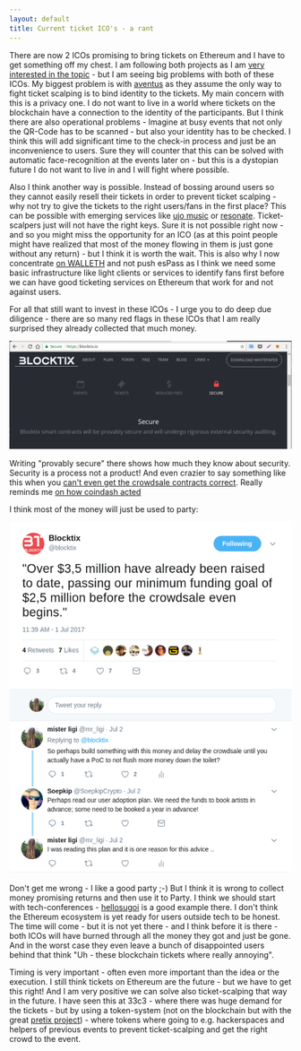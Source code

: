 ```yaml
---
layout: default
title: Current ticket ICO's - a rant
---
```


There are now 2 ICOs promising to bring tickets on Ethereum and I have to get something off my chest.
I am following both projects as I am [very interested in the topic](http://espass.it/2017/01/26/espass-talk-at-berlin-ethereum-meetup.html) - but I am seeing big problems with both of these ICOs. My biggest problem is with [aventus](https://aventus.io) as they assume the only way to fight ticket scalping is to bind identity to the tickets. My main concern with this is a privacy one. I do not want to live in a world where tickets on the blockchain have a connection to the identity of the participants. But I think there are also operational problems - Imagine at busy events that not only the QR-Code has to be scanned - but also your identity has to be checked. I think this will add significant time to the check-in process and just be an inconvenience to users. Sure they will counter that this can be solved with automatic face-recognition at the events later on - but this is a dystopian future I do not want to live in and I will fight where possible.

Also I think another way is possible. Instead of bossing around users so they cannot easily resell their tickets in order to prevent ticket scalping - why not try to give the tickets to the right users/fans in the first place? This can be possible with emerging services like [ujo music](https://ujomusic.com/) or [resonate](https://resonate.is). Ticket-scalpers just will not have the right keys. Sure it is not possible right now - and so you might miss the opportunity for an ICO (as at this point people might have realized that most of the money flowing in them is just gone without any return) - but I think it is worth the wait. This is also why I now concentrate [on WALLETH](http://walleth.org) and not push esPass as I think we need some basic infrastructure like light clients or services to identify fans first before we can have good ticketing services on Ethereum that work for and not against users.

For all that still want to invest in these ICOs - I urge you to do deep due diligence - there are so many red flags in these ICOs that I am really surprised they already collected that much money.

<img src="/assets/img/4blog/blocktix_provably_secure.png"/>

Writing "provably secure" there shows how much they know about security. Security is a process not a product! And even crazier to say something like this when you [can't even get the crowdsale contracts correct](https://blog.blocktix.io/the-contract-issue-fix-9-7-2017-e231033287d4). Really reminds me [on how coindash acted](https://www.reddit.com/r/ethereum/comments/6nsy6x/coindash_website_hacked_55_mil_gone/dkbyoiv)

I think most of the money will just be used to party:

<center><img src="/assets/img/4blog/blocktix_on_twitter.png"/></center>

Don't get me wrong - I like a good party ;-) But I think it is wrong to collect money promising returns and then use it to Party. I think we should start with tech-conferences - [hellosugoi](https://www.hellosugoi.com) is a good example there. I don't think the Ethereum ecosystem is yet ready for users outside tech to be honest. The time will come - but it is not yet there - and I think before it is there - both ICOs will have burned through all the money they got and just be gone. And in the worst case they even leave a bunch of disappointed users behind that think "Uh - these blockchain tickets where really annoying".

Timing is very important - often even more important than the idea or the execution. I still think tickets on Ethereum are the future - but we have to get this right! And I am very positive we can solve also ticket-scalping that way in the future. I have seen this at 33c3 - where there was huge demand for the tickets - but by using a token-system (not on the blockchain but with the great [pretix project](https://pretix.eu)) - where tokens where going to e.g. hackerspaces and helpers of previous events to prevent ticket-scalping and get the right crowd to the event.

